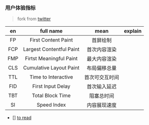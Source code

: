 ### 用户体验指标

> fork from [twitter](https://twitter.com/Barret_China/status/1281198914796830721)

|  en   |        full name         |      mean      | explain |
| :---: | :----------------------: | :------------: | :-----: |
|  FP   |   First Content Paint    |    首屏绘制    |         |
|  FCP  | Largest Contentful Paint |  首次内容渲染  |         |
|  FMP  | Firtst Meaningful Paint  |  最大内容渲染  |         |
|  CLS  | Cumulative Layout Paint  |  布局偏移总量  |         |
|  TTL  |   Time to Interactive    | 首次可交互时间 |         |
|  FID  |    First Input Delay     |  首次输入延迟  |         |
|  TBT  |     Total Block Time     |   阻塞总时间   |         |
|  SI   |       Speed Index        |  内容展现速度  |         |

- [] [to read](https://mp.weixin.qq.com/s/ESOHtwz3jCEybAN196R-rg)